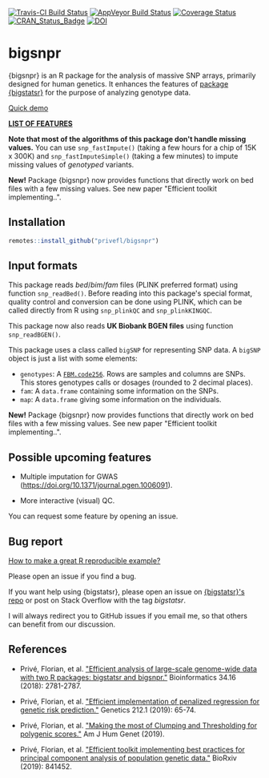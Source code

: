 [![Travis-CI Build Status](https://travis-ci.org/privefl/bigsnpr.svg?branch=master)](https://travis-ci.org/privefl/bigsnpr)
[![AppVeyor Build Status](https://ci.appveyor.com/api/projects/status/github/privefl/bigsnpr?branch=master&svg=true)](https://ci.appveyor.com/project/privefl/bigsnpr)
[![Coverage Status](https://img.shields.io/codecov/c/github/privefl/bigsnpr/master.svg)](https://codecov.io/github/privefl/bigsnpr?branch=master)
[![CRAN_Status_Badge](http://www.r-pkg.org/badges/version/bigsnpr)](https://CRAN.R-project.org/package=bigsnpr)
[![DOI](https://zenodo.org/badge/doi/10.1093/bioinformatics/bty185.svg)](http://dx.doi.org/10.1093/bioinformatics/bty185)
 
 
# bigsnpr

{bigsnpr} is an R package for the analysis of massive SNP arrays, primarily designed for human genetics. It enhances the features of [package {bigstatsr}](https://privefl.github.io/bigstatsr) for the purpose of analyzing genotype data.

[Quick demo](https://privefl.github.io/bigsnpr/articles/demo.html)

[**LIST OF FEATURES**](https://privefl.github.io/bigsnpr/reference/index.html)

**Note that most of the algorithms of this package don't handle missing values.** You can use `snp_fastImpute()` (taking a few hours for a chip of 15K x 300K) and `snp_fastImputeSimple()` (taking a few minutes) to impute missing values of *genotyped* variants.

**New!** Package {bigsnpr} now provides functions that directly work on bed files with a few missing values. See new paper "Efficient toolkit implementing..".


## Installation

```r
remotes::install_github("privefl/bigsnpr")
```


## Input formats

This package reads *bed*/*bim*/*fam* files (PLINK preferred format) using function `snp_readBed()`. Before reading into this package's special format, quality control and conversion can be done using PLINK, which can be called directly from R using `snp_plinkQC` and `snp_plinkKINGQC`.

This package now also reads **UK Biobank BGEN files** using function `snp_readBGEN()`.

This package uses a class called `bigSNP` for representing SNP data. A `bigSNP` object is just a list with some elements:

- `genotypes`: A [`FBM.code256`](https://privefl.github.io/bigstatsr/reference/FBM.code256-class.html). Rows are samples and columns are SNPs. This stores genotypes calls or dosages (rounded to 2 decimal places).
- `fam`: A `data.frame` containing some information on the SNPs.
- `map`: A `data.frame` giving some information on the individuals.

**New!** Package {bigsnpr} now provides functions that directly work on bed files with a few missing values. See new paper "Efficient toolkit implementing..".


## Possible upcoming features

- Multiple imputation for GWAS (https://doi.org/10.1371/journal.pgen.1006091).

- More interactive (visual) QC.

You can request some feature by opening an issue.


## Bug report

[How to make a great R reproducible example?](https://stackoverflow.com/q/5963269/6103040)

Please open an issue if you find a bug.

If you want help using {bigstatsr}, please open an issue on [{bigstatsr}'s repo](https://github.com/privefl/bigstatsr/issues) or post on Stack Overflow with the tag *bigstatsr*.

I will always redirect you to GitHub issues if you email me, so that others can benefit from our discussion.


## References

- Privé, Florian, et al. ["Efficient analysis of large-scale genome-wide data with two R packages: bigstatsr and bigsnpr."](https://doi.org/10.1093/bioinformatics/bty185) Bioinformatics 34.16 (2018): 2781-2787.

- Privé, Florian, et al. ["Efficient implementation of penalized regression for genetic risk prediction."](https://doi.org/10.1534/genetics.119.302019) Genetics 212.1 (2019): 65-74.

- Privé, Florian, et al. ["Making the most of Clumping and Thresholding for polygenic scores."](https://doi.org/10.1016/j.ajhg.2019.11.001) Am J Hum Genet (2019).

- Privé, Florian, et al. ["Efficient toolkit implementing best practices for principal component analysis of population genetic data."](https://doi.org/10.1101/841452) BioRxiv (2019): 841452.

<br>
